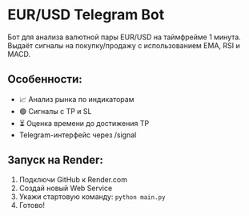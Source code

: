 # EUR/USD Telegram Bot

Бот для анализа валютной пары EUR/USD на таймфрейме 1 минута. Выдаёт сигналы на покупку/продажу с использованием EMA, RSI и MACD.

## Особенности:
- 📈 Анализ рынка по индикаторам
- 🟢 Сигналы с TP и SL
- ⏳ Оценка времени до достижения TP
- Telegram-интерфейс через /signal

## Запуск на Render:
1. Подключи GitHub к Render.com
2. Создай новый Web Service
3. Укажи стартовую команду: `python main.py`
4. Готово!
